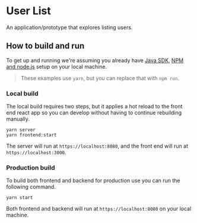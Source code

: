 # User List

An application/prototype that explores listing users.

## How to build and run

To get up and running we're assuming you already have [Java SDK](https://www.oracle.com/java/technologies/downloads/), [NPM and node.js](https://nodejs.org/en/) setup on your local machine.

> These examples use `yarn`, but you can replace that with `npm run`.

### Local build

The local build requires two steps, but it applies a hot reload to the front end react app so you can develop without having to continue rebuilding manually.

```
yarn server
yarn frontend:start
```

The server will run at `https://localhost:8080`, and the front end will run at `https://localhost:3000`.

### Production build

To build both frontend and backend for production use you can run the following command.

```
yarn start
```

Both frontend and backend will run at `https://localhost:8080` on your local machine.
